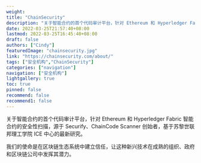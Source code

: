 ```yaml
---
weight: 
title: "ChainSecurity"
description: "关于智能合约的首个代码审计平台，针对 Ethereum 和 Hyperledger Fabric 智能合约的安全性扫描，源于 Securify、ChainCode Scanner 创始者，基于苏黎世联邦理工学院 ICE 中心的最..."
date: 2022-03-25T21:57:40+08:00
lastmod: 2022-03-25T16:45:40+08:00
draft: false
authors: ["Cindy"]
featuredImage: "chainsecurity.jpg"
link: "https://chainsecurity.com/about/"
tags: ["安全机构","ChainSecurity"]
categories: ["navigation"]
navigation: ["安全机构"]
lightgallery: true
toc: true
pinned: false
recommend: false
recommend1: false
---
```


关于智能合约的首个代码审计平台，针对 Ethereum 和 Hyperledger Fabric 智能合约的安全性扫描，源于 Securify、ChainCode Scanner 创始者，基于苏黎世联邦理工学院 ICE 中心的最新研究。

我们的使命是在区块链生态系统中建立信任，让这种新兴技术在成熟的组织、政府和区块链公司中发挥其潜力。